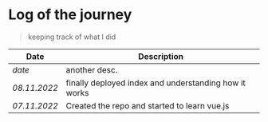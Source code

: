 # Log of the journey

>keeping track of what I did

| Date    | Description |
|--------------|------------|
| *date* | another desc. |
| *08.11.2022* | finally deployed index and understanding how it works |
| *07.11.2022* | Created the repo and started to learn vue.js |

